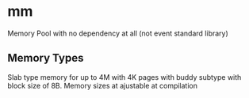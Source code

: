# mm
Memory Pool with no dependency at all (not event standard library)

## Memory Types
Slab type memory for up to 4M with 4K pages with buddy subtype with block size of 8B.
Memory sizes at ajustable at compilation
